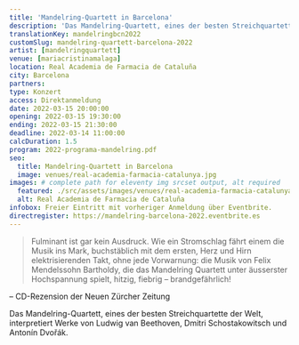```yaml
---
title: 'Mandelring-Quartett in Barcelona'
description: 'Das Mandelring-Quartett, eines der besten Streichquartette der Welt, interpretiert Werke von Ludwig van Beethoven, Dmitri Schostakowitsch und Antonín Dvořák.'
translationKey: mandelringbcn2022
customSlug: mandelring-quartett-barcelona-2022
artist: [mandelringquartett]
venue: [mariacristinamalaga]
location: Real Academia de Farmacia de Cataluña
city: Barcelona
partners:
type: Konzert
access: Direktanmeldung
date: 2022-03-15 20:00:00
opening: 2022-03-15 19:30:00
ending: 2022-03-15 21:30:00
deadline: 2022-03-14 11:00:00
calcDuration: 1.5
program: 2022-programa-mandelring.pdf
seo:
  title: Mandelring-Quartett in Barcelona
  image: venues/real-academia-farmacia-catalunya.jpg
images: # complete path for eleventy img srcset output, alt required
  featured: ./src/assets/images/venues/real-academia-farmacia-catalunya.jpg
  alt: Real Academia de Farmacia de Cataluña
infobox: Freier Eintritt mit vorheriger Anmeldung über Eventbrite.
directregister: https://mandelring-barcelona-2022.eventbrite.es
---
```


> Fulminant ist gar kein Ausdruck. Wie ein Stromschlag fährt einem die Musik ins Mark, buchstäblich mit dem ersten, Herz und Hirn elektrisierenden Takt, ohne jede Vorwarnung: die Musik von Felix Mendelssohn Bartholdy, die das Mandelring Quartett unter äusserster Hochspannung spielt, hitzig, fiebrig – brandgefährlich!

– CD-Rezension der Neuen Zürcher Zeitung

Das Mandelring-Quartett, eines der besten Streichquartette der Welt, interpretiert Werke von Ludwig van Beethoven, Dmitri Schostakowitsch und Antonín Dvořák.

